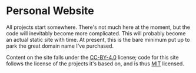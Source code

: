 # Personal Website
All projects start somewhere. There's not much here at the moment, but the code will inevitably become more complicated. This will probably become an actual static site with time. At present, this is the bare minimum put up to park the great domain name I've purchased.

Content on the site falls under the [CC-BY-4.0](https://creativecommons.org/licenses/by/4.0/) license; code for this site follows the license of the projects it's based on, and is thus [MIT](./LICENSE) licensed.
